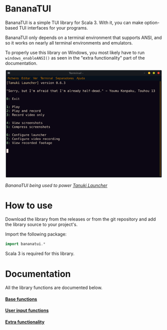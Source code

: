 # BananaTUI

BananaTUI is a simple TUI library for Scala 3. With it, you can make option-based TUI interfaces for your programs.

BananaTUI only depends on a terminal environment that supports ANSI, and so it works on nearly all terminal environments and emulators.

To properly use this library on Windows, you most likely have to run `windows_enableANSI()` as seen in the "extra functionality" part of the documentation.

<p align="center">
<img src="image/2.png" width="500"/>
</p>

*BananaTUI being used to power [Tanuki Launcher](https://github.com/spacebanana420/tanuki)*

# How to use

Download the library from the releases or from the git repository and add the library source to your project's.

Import the following package:
```scala
import bananatui.*
```

Scala 3 is required for this library.

# Documentation

All the library functions are documented below.

#### [Base functions](doc/base.md)
#### [User input functions](doc/userinput.md)
#### [Extra functionality](doc/extra.md)
